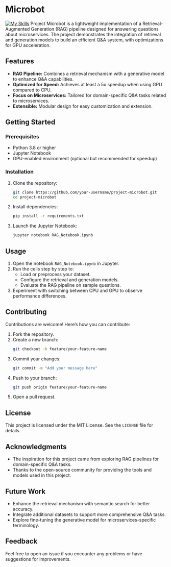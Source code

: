#  Microbot
[![My Skills](https://skillicons.dev/icons?i=python,huggingface,RAG)](https://skillicons.dev)
Project Microbot is a lightweight implementation of a Retrieval-Augmented Generation (RAG) pipeline designed for answering questions about microservices. The project demonstrates the integration of retrieval and generation models to build an efficient Q&A system, with optimizations for GPU acceleration.

## Features

- **RAG Pipeline:** Combines a retrieval mechanism with a generative model to enhance Q&A capabilities.
- **Optimized for Speed:** Achieves at least a 5x speedup when using GPU compared to CPU.
- **Focus on Microservices:** Tailored for domain-specific Q&A tasks related to microservices.
- **Extensible:** Modular design for easy customization and extension.

## Getting Started

### Prerequisites

- Python 3.8 or higher
- Jupyter Notebook
- GPU-enabled environment (optional but recommended for speedup)

### Installation

1. Clone the repository:
   ```bash
   git clone https://github.com/your-username/project-microbot.git
   cd project-microbot
   ```
2. Install dependencies:
   ```bash
   pip install -r requirements.txt
   ```
3. Launch the Jupyter Notebook:
   ```bash
   jupyter notebook RAG_Notebook.ipynb
   ```

## Usage

1. Open the notebook `RAG_Notebook.ipynb` in Jupyter.
2. Run the cells step by step to:
   - Load or preprocess your dataset.
   - Configure the retrieval and generation models.
   - Evaluate the RAG pipeline on sample questions.
3. Experiment with switching between CPU and GPU to observe performance differences.

## Contributing

Contributions are welcome! Here’s how you can contribute:

1. Fork the repository.
2. Create a new branch:
   ```bash
   git checkout -b feature/your-feature-name
   ```
3. Commit your changes:
   ```bash
   git commit -m "Add your message here"
   ```
4. Push to your branch:
   ```bash
   git push origin feature/your-feature-name
   ```
5. Open a pull request.

## License

This project is licensed under the MIT License. See the `LICENSE` file for details.

## Acknowledgments

- The inspiration for this project came from exploring RAG pipelines for domain-specific Q&A tasks.
- Thanks to the open-source community for providing the tools and models used in this project.

## Future Work

- Enhance the retrieval mechanism with semantic search for better accuracy.
- Integrate additional datasets to support more comprehensive Q&A tasks.
- Explore fine-tuning the generative model for microservices-specific terminology.

## Feedback

Feel free to open an issue if you encounter any problems or have suggestions for improvements.

